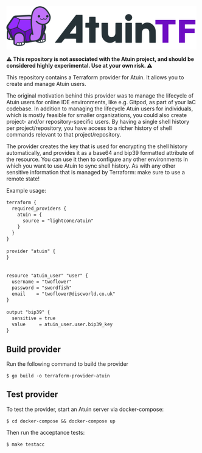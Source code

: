 <img src="image/README/1710340059105.png" alt="drawing" width="500"/>

**⚠️ This repository is not associated with the Atuin project, and should be considered highly experimental. Use at your own risk. ⚠️**

This repository contains a Terraform provider for Atuin. It allows you to create and manage Atuin users.

The original motivation behind this provider was to manage the lifecycle of Atuin users for online IDE environments, like e.g. Gitpod, as part of your IaC codebase. In addition to managing the lifecycle Atuin users for individuals, which is mostly feasible for smaller organizations, you could also create project- and/or repository-specific users. By having a single shell history per project/repository, you have access to a richer history of shell commands relevant to that project/repository.

The provider creates the key that is used for encrypting the shell history automatically, and provides it as a base64 and bip39 formatted attribute of the resource. You can use it then to configure any other environments in which you want to use Atuin to sync shell history. As with any other sensitive information that is managed by Terraform: make sure to use a remote state!

Example usage:

```hcl
terraform {
  required_providers {
    atuin = {
      source = "lightcone/atuin"
    }
  }
}

provider "atuin" {
}


resource "atuin_user" "user" {
  username = "twoflower"
  password = "swordfish"
  email    = "twoflower@discworld.co.uk"
}

output "bip39" {
  sensitive = true
  value     = atuin_user.user.bip39_key
}
```

## Build provider

Run the following command to build the provider

```shell
$ go build -o terraform-provider-atuin
```

## Test provider

To test the provider, start an Atuin server via docker-compose:

```shell
$ cd docker-compose && docker-compose up
```

Then run the acceptance tests:

```shell
$ make testacc
```
